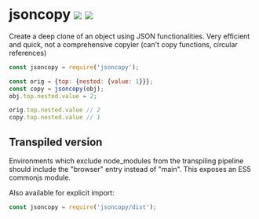 # jsoncopy [![](https://img.shields.io/npm/v/jsoncopy.svg)](https://www.npmjs.com/package/jsoncopy) [![](https://img.shields.io/badge/source--000000.svg?logo=github&style=social)](https://github.com/omrilotan/mono/tree/master/packages/jsoncopy)

Create a deep clone of an object using JSON functionalities. Very efficient and quick, not a comprehensive copyier (can't copy functions, circular references)

```js
const jsoncopy = require('jsoncopy');

const orig = {top: {nested: {value: 1}}};
const copy = jsoncopy(obj);
obj.top.nested.value = 2;

orig.top.nested.value // 2
copy.top.nested.value // 1
```

## Transpiled version
Environments which exclude node_modules from the transpiling pipeline should include the "browser" entry instead of "main". This exposes an ES5 commonjs module.

Also available for explicit import:
```js
const jsoncopy = require('jsoncopy/dist');
```
